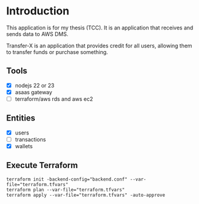 # Introduction
<p>This application is for my thesis (TCC). It is an application that receives and sends data to AWS DMS.
</p>

<p>
Transfer-X is an application that provides credit for all users, allowing them to transfer funds or purchase something.
</p>

## Tools
- [x] nodejs 22 or 23
- [x] asaas gateway
- [ ] terraform/aws rds and aws ec2

## Entities

- [x] users
- [ ] transactions
- [x] wallets

## Execute Terraform
```
terraform init -backend-config="backend.conf" --var-file="terraform.tfvars"
terraform plan --var-file="terraform.tfvars"
terraform apply --var-file="terraform.tfvars" -auto-approve
```